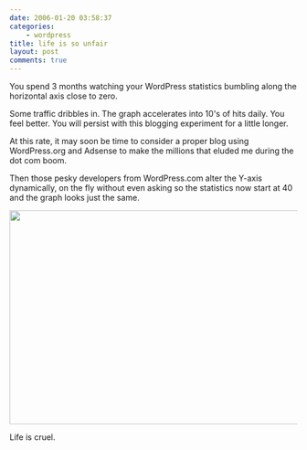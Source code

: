 ```yaml
---
date: 2006-01-20 03:58:37
categories:
    - wordpress
title: life is so unfair
layout: post
comments: true
---
```

You spend 3 months watching your WordPress statistics bumbling along the
horizontal axis close to zero.

Some traffic dribbles in. The graph accelerates into 10's of hits daily.
You feel better. You will persist with this blogging experiment for a
little longer.

At this rate, it may soon be time to consider a proper blog using
WordPress.org and Adsense to make the millions that eluded me during the
dot com boom.

Then those pesky developers from WordPress.com alter the Y-axis
dynamically, on the fly without even asking so the statistics now start
at 40 and the graph looks just the same.

<a title="WP Stats" href="http://picasaweb.google.com/lh/photo/hxziPZ_fUHCkfV_36F6m6g?feat=embedwebsite"><img src="http://lh5.ggpht.com/_l2uGy1RGCiE/TRDVxnPevQI/AAAAAAAABqo/wgcMDouMbRY/s640/wp-stats.JPG" height="375" width="640" /></a>

Life is cruel.

